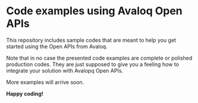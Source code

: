 # Code examples using Avaloq Open APIs
This repository includes sample codes that are meant to help you get started using the Open APIs from Avaloq.

Note that in no case the presented code examples are complete or polished production codes. They are just supposed to give you a feeling how to integrate your solution with Avalopq Open APIs.

More examples will arrive soon.

**Happy coding!**
